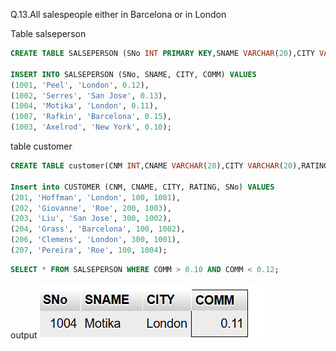 Q.13.All salespeople either in Barcelona or in London 

Table salseperson

```sql
CREATE TABLE SALSEPERSON (SNo INT PRIMARY KEY,SNAME VARCHAR(20),CITY VARCHAR(50),COMM DECIMAL(3,2));

INSERT INTO SALSEPERSON (SNo, SNAME, CITY, COMM) VALUES
(1001, 'Peel', 'London', 0.12),
(1002, 'Serres', 'San Jose', 0.13),
(1004, 'Motika', 'London', 0.11),
(1007, 'Rafkin', 'Barcelona', 0.15),
(1003, 'Axelrod', 'New York', 0.10);

```
table customer

```sql
CREATE TABLE customer(CNM INT,CNAME VARCHAR(20),CITY VARCHAR(20),RATING INT, SNO INT,FOREIGN KEY(SNO)REFERENCES salseperson(SNO));

Insert into CUSTOMER (CNM, CNAME, CITY, RATING, SNo) VALUES
(201, 'Hoffman', 'London', 100, 1001),
(202, 'Giovanne', 'Roe', 200, 1003),
(203, 'Liu', 'San Jose', 300, 1002),
(204, 'Grass', 'Barcelona', 100, 1002),
(206, 'Clemens', 'London', 300, 1001),
(207, 'Pereira', 'Roe', 100, 1004);

```

```sql
SELECT * FROM SALSEPERSON WHERE COMM > 0.10 AND COMM < 0.12;
```
output
![](ss\Screenshot_2024-10-06_011140.png)
